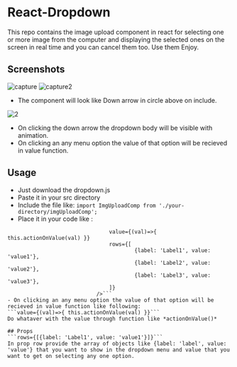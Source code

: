 # React-Dropdown
This repo contains the image upload component in react for selecting one or more image from the computer and displaying the selected ones on the screen in real time and you can cancel them too. Use them Enjoy.

## Screenshots
![capture](https://user-images.githubusercontent.com/20178869/36060758-9e6e0f80-0e75-11e8-85ef-393a1907f090.PNG)
![capture2](https://user-images.githubusercontent.com/20178869/36060760-a43cd7de-0e75-11e8-8890-f18018ee7958.PNG)
- The component will look like Down arrow in circle above on include.

![2](https://user-images.githubusercontent.com/20178869/36057993-00487b16-0e3d-11e8-9529-7dc73123a222.PNG)
- On clicking the down arrow the dropdown body will be visible with animation.
- On clicking an any menu option the value of that option will be recieved in value function.

## Usage

- Just download the dropdown.js  
- Paste it in your src directory  
- Include the file  like: ```import ImgUploadComp from './your-directory/imgUploadComp';```
- Place it in your code like :
```							<Dropdown 
								value={(val)=>{ this.actionOnValue(val) }}
								rows={[
					 					{label: 'Label1', value: 'value1'},
					 					{label: 'Label2', value: 'value2'},
										{label: 'Label3', value: 'value3'},
				 				]}
				 			/>```
- On clicking an any menu option the value of that option will be recieved in value function like following:
```value={(val)=>{ this.actionOnValue(val) }}```
Do whataver with the value through function like *actionOnValue()*

## Props  
```rows={[{label: 'Label1', value: 'value1'}]}```  
In prop row provide the array of objects like {label: 'label', value: 'value'} that you want to show in the dropdown menu and value that you want to get on selecting any one option.
